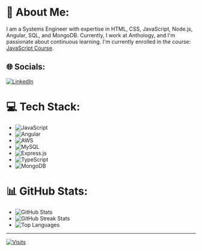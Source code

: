 # 💫 About Me:

I am a Systems Engineer with expertise in HTML, CSS, JavaScript, Node.js, Angular, SQL, and MongoDB. Currently, I work at Anthology, and I'm passionate about continuous learning. I'm currently enrolled in the course: [JavaScript Course](https://www.udemy.com/course/the-complete-javascript-course).

## 🌐 Socials:
[![LinkedIn](https://img.shields.io/badge/LinkedIn-%230077B5.svg?logo=linkedin&logoColor=white)](https://www.linkedin.com/in/william-pineda-a05323174/)

# 💻 Tech Stack:
- ![JavaScript](https://img.shields.io/badge/javascript-%23323330.svg?style=for-the-badge&logo=javascript&logoColor=%23F7DF1E)
- ![Angular](https://img.shields.io/badge/angular-%23DD0031.svg?style=for-the-badge&logo=angular&logoColor=white)
- ![AWS](https://img.shields.io/badge/AWS-%23FF9900.svg?style=for-the-badge&logo=amazon-aws&logoColor=white)
- ![MySQL](https://img.shields.io/badge/mysql-%2300000f.svg?style=for-the-badge&logo=mysql&logoColor=white)
- ![Express.js](https://img.shields.io/badge/express.js-%23404d59.svg?style=for-the-badge&logo=express&logoColor=%2361DAFB)
- ![TypeScript](https://img.shields.io/badge/typescript-%23007ACC.svg?style=for-the-badge&logo=typescript&logoColor=white)
- ![MongoDB](https://img.shields.io/badge/MongoDB-%234ea94b.svg?style=for-the-badge&logo=mongodb&logoColor=white)

# 📊 GitHub Stats:
- ![GitHub Stats](https://github-readme-stats.vercel.app/api?username=wfpinedaf&theme=dark&hide_border=false&include_all_commits=true&count_private=false)
- ![GitHub Streak Stats](https://github-readme-streak-stats.herokuapp.com/?user=wfpinedaf&theme=dark&hide_border=false)
- ![Top Languages](https://github-readme-stats.vercel.app/api/top-langs/?username=wfpinedaf&theme=dark&hide_border=false&include_all_commits=true&count_private=false&layout=compact)

---
[![Visits](https://visitcount.itsvg.in/api?id=wfpinedaf&icon=0&color=0)](https://visitcount.itsvg.in)

<!-- Proudly created with GPRM (https://gprm.itsvg.in) -->
